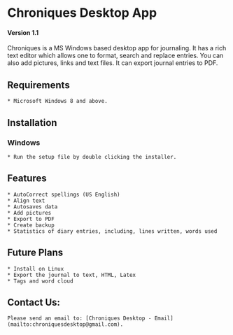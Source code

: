 # Chroniques Desktop App

#### Version 1.1

Chroniques is a MS Windows based desktop app for journaling. It has a rich text editor which allows one to format, search and replace entries. You can also add pictures, links and text files. It can export journal entries to PDF.

## Requirements

    * Microsoft Windows 8 and above.
  
## Installation

### Windows

    * Run the setup file by double clicking the installer.

## Features

    * AutoCorrect spellings (US English)
    * Align text
    * Autosaves data
    * Add pictures
    * Export to PDF
    * Create backup
    * Statistics of diary entries, including, lines written, words used

## Future Plans

    * Install on Linux
    * Export the journal to text, HTML, Latex
    * Tags and word cloud

## Contact Us:

    Please send an email to: [Chroniques Desktop - Email](mailto:chroniquesdesktop@gmail.com).